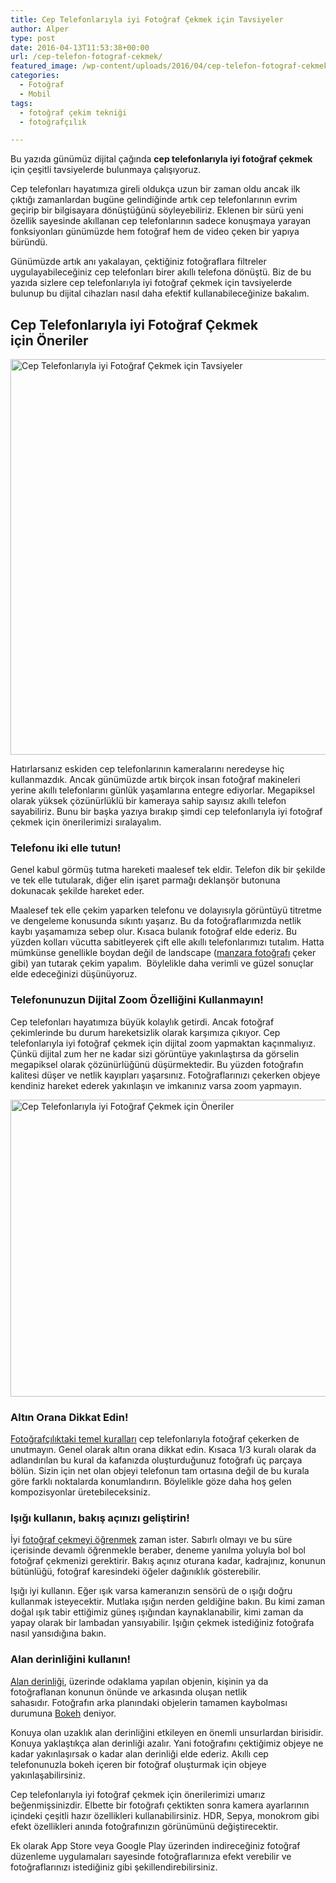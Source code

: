 ```yaml
---
title: Cep Telefonlarıyla iyi Fotoğraf Çekmek için Tavsiyeler
author: Alper
type: post
date: 2016-04-13T11:53:38+00:00
url: /cep-telefon-fotograf-cekmek/
featured_image: /wp-content/uploads/2016/04/cep-telefon-fotograf-cekmek-100x100.jpg
categories:
  - Fotoğraf
  - Mobil
tags:
  - fotoğraf çekim tekniği
  - fotoğrafçılık

---
```

Bu yazıda günümüz dijital çağında **cep telefonlarıyla iyi fotoğraf çekmek** için çeşitli tavsiyelerde bulunmaya çalışıyoruz.

Cep telefonları hayatımıza gireli oldukça uzun bir zaman oldu ancak ilk çıktığı zamanlardan bugüne gelindiğinde artık cep telefonlarının evrim geçirip bir bilgisayara dönüştüğünü söyleyebiliriz. Eklenen bir sürü yeni özellik sayesinde akıllanan cep telefonlarının sadece konuşmaya yarayan fonksiyonları günümüzde hem fotoğraf hem de video çeken bir yapıya büründü.

Günümüzde artık anı yakalayan, çektiğiniz fotoğraflara filtreler uygulayabileceğiniz cep telefonları birer akıllı telefona dönüştü. Biz de bu yazıda sizlere cep telefonlarıyla iyi fotoğraf çekmek için tavsiyelerde bulunup bu dijital cihazları nasıl daha efektif kullanabileceğinize bakalım.

## Cep Telefonlarıyla iyi Fotoğraf Çekmek için Öneriler

<img class="alignnone wp-image-15927 size-full" title="Cep Telefonlarıyla iyi Fotoğraf Çekmek için Tavsiyeler" src="https://www.murekkep.org/wp-content/uploads/2016/04/cep-telefon-fotograf-cekmek.jpg" alt="Cep Telefonlarıyla iyi Fotoğraf Çekmek için Tavsiyeler" width="950" height="633" srcset="https://www.murekkep.org/wp-content/uploads/2016/04/cep-telefon-fotograf-cekmek.jpg 950w, https://www.murekkep.org/wp-content/uploads/2016/04/cep-telefon-fotograf-cekmek-768x512.jpg 768w, https://www.murekkep.org/wp-content/uploads/2016/04/cep-telefon-fotograf-cekmek-400x267.jpg 400w, https://www.murekkep.org/wp-content/uploads/2016/04/cep-telefon-fotograf-cekmek-50x33.jpg 50w, https://www.murekkep.org/wp-content/uploads/2016/04/cep-telefon-fotograf-cekmek-125x83.jpg 125w, https://www.murekkep.org/wp-content/uploads/2016/04/cep-telefon-fotograf-cekmek-300x200.jpg 300w" sizes="(max-width: 950px) 100vw, 950px" /> 

Hatırlarsanız eskiden cep telefonlarının kameralarını neredeyse hiç kullanmazdık. Ancak günümüzde artık birçok insan fotoğraf makineleri yerine akıllı telefonlarını günlük yaşamlarına entegre ediyorlar. Megapiksel olarak yüksek çözünürlüklü bir kameraya sahip sayısız akıllı telefon sayabiliriz. Bunu bir başka yazıya bırakıp şimdi cep telefonlarıyla iyi fotoğraf çekmek için önerilerimizi sıralayalım.

### Telefonu iki elle tutun!

Genel kabul görmüş tutma hareketi maalesef tek eldir. Telefon dik bir şekilde ve tek elle tutularak, diğer elin işaret parmağı deklanşör butonuna dokunacak şekilde hareket eder.

Maalesef tek elle çekim yaparken telefonu ve dolayısıyla görüntüyü titretme ve dengeleme konusunda sıkıntı yaşarız. Bu da fotoğraflarımızda netlik kaybı yaşamamıza sebep olur. Kısaca bulanık fotoğraf elde ederiz. Bu yüzden kolları vücutta sabitleyerek çift elle akıllı telefonlarımızı tutalım. Hatta mümkünse genellikle boydan değil de landscape (<a href="https://www.turknikon.com/manzara-fotografi-23624" target="_blank" class="broken_link">manzara fotoğrafı</a> çeker gibi) yan tutarak çekim yapalım.  Böylelikle daha verimli ve güzel sonuçlar elde edeceğinizi düşünüyoruz.

### Telefonunuzun Dijital Zoom Özelliğini Kullanmayın!

Cep telefonları hayatımıza büyük kolaylık getirdi. Ancak fotoğraf çekimlerinde bu durum hareketsizlik olarak karşımıza çıkıyor. Cep telefonlarıyla iyi fotoğraf çekmek için dijital zoom yapmaktan kaçınmalıyız. Çünkü dijital zum her ne kadar sizi görüntüye yakınlaştırsa da görselin megapiksel olarak çözünürlüğünü düşürmektedir. Bu yüzden fotoğrafın kalitesi düşer ve netlik kayıpları yaşarsınız. Fotoğraflarınızı çekerken objeye kendiniz hareket ederek yakınlaşın ve imkanınız varsa zoom yapmayın.

<img class="alignnone wp-image-15928 size-full" title="Cep Telefonlarıyla iyi Fotoğraf Çekmek için Öneriler" src="https://www.murekkep.org/wp-content/uploads/2016/04/cep-telefon-fotograf-cekmek-tavsiye.jpg" alt="Cep Telefonlarıyla iyi Fotoğraf Çekmek için Öneriler" width="800" height="475" srcset="https://www.murekkep.org/wp-content/uploads/2016/04/cep-telefon-fotograf-cekmek-tavsiye.jpg 800w, https://www.murekkep.org/wp-content/uploads/2016/04/cep-telefon-fotograf-cekmek-tavsiye-768x456.jpg 768w, https://www.murekkep.org/wp-content/uploads/2016/04/cep-telefon-fotograf-cekmek-tavsiye-400x238.jpg 400w, https://www.murekkep.org/wp-content/uploads/2016/04/cep-telefon-fotograf-cekmek-tavsiye-50x30.jpg 50w, https://www.murekkep.org/wp-content/uploads/2016/04/cep-telefon-fotograf-cekmek-tavsiye-125x74.jpg 125w, https://www.murekkep.org/wp-content/uploads/2016/04/cep-telefon-fotograf-cekmek-tavsiye-300x178.jpg 300w" sizes="(max-width: 800px) 100vw, 800px" /> 

### Altın Orana Dikkat Edin!

<a href="https://www.turknikon.com/fotograf-terimleri" target="_blank" class="broken_link">Fotoğrafçılıktaki temel kuralları</a> cep telefonlarıyla fotoğraf çekerken de unutmayın. Genel olarak altın orana dikkat edin. Kısaca 1/3 kuralı olarak da adlandırılan bu kural da kafanızda oluşturduğunuz fotoğrafı üç parçaya bölün. Sizin için net olan objeyi telefonun tam ortasına değil de bu kurala göre farklı noktalarda konumlandırın. Böylelikle göze daha hoş gelen kompozisyonlar üretebileceksiniz.

### Işığı kullanın, bakış açınızı geliştirin!

İyi <a href="https://www.turknikon.com/fotograf-cekim-teknikleri" target="_blank" class="broken_link">fotoğraf çekmeyi öğrenmek</a> zaman ister. Sabırlı olmayı ve bu süre içerisinde devamlı öğrenmekle beraber, deneme yanılma yoluyla bol bol fotoğraf çekmenizi gerektirir. Bakış açınız oturana kadar, kadrajınız, konunun bütünlüğü, fotoğraf karesindeki öğeler dağınıklık gösterebilir.

Işığı iyi kullanın. Eğer ışık varsa kameranızın sensörü de o ışığı doğru kullanmak isteyecektir. Mutlaka ışığın nerden geldiğine bakın. Bu kimi zaman doğal ışık tabir ettiğimiz güneş ışığından kaynaklanabilir, kimi zaman da yapay olarak bir lambadan yansıyabilir. Işığın çekmek istediğiniz fotoğrafa nasıl yansıdığına bakın.

### Alan derinliğini kullanın!

<a href="https://www.turknikon.com/alan-derinligi-nedir-dof-20956" target="_blank" class="broken_link">Alan derinliği</a>, üzerinde odaklama yapılan objenin, kişinin ya da fotoğraflanan konunun önünde ve arkasında oluşan netlik sahasıdır. Fotoğrafın arka planındaki objelerin tamamen kaybolması durumuna <a href="https://www.turknikon.com/bokeh-nedir-7035" target="_blank" class="broken_link">Bokeh</a> deniyor.

Konuya olan uzaklık alan derinliğini etkileyen en önemli unsurlardan birisidir. Konuya yaklaştıkça alan derinliği azalır. Yani fotoğrafını çektiğimiz objeye ne kadar yakınlaşırsak o kadar alan derinliği elde ederiz. Akıllı cep telefonunuzla bokeh içeren bir fotoğraf oluşturmak için objeye yakınlaşabilirsiniz.

Cep telefonlarıyla iyi fotoğraf çekmek için önerilerimizi umarız beğenmişsinizdir. Elbette bir fotoğrafı çektikten sonra kamera ayarlarının içindeki çeşitli hazır özellikleri kullanabilirsiniz. HDR, Sepya, monokrom gibi efekt özellikleri anında fotoğrafınızın görünümünü değiştirecektir.

Ek olarak App Store veya Google Play üzerinden indireceğiniz fotoğraf düzenleme uygulamaları sayesinde fotoğraflarınıza efekt verebilir ve fotoğraflarınızı istediğiniz gibi şekillendirebilirsiniz.